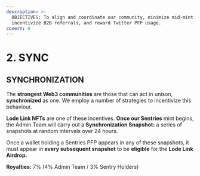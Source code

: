 ```yaml
---
description: >-
  OBJECTIVES: To align and coordinate our community, minimize mid-mint listings,
  incentivize B2B referrals, and reward Twitter PFP usage.
coverY: 0
---
```


# 2. SYNC

## SYNCHRONIZATION

The **strongest Web3 communities** are those that can act in unison, **synchronized** as one. We employ a number of strategies to incentivize this behaviour.

**Lode Link NFTs** are one of these incentives. **Once our Sentries** mint begins, the Admin Team will carry out a **Synchronization Snapshot:** a series of snapshots at random intervals over 24 hours.

Once a wallet holding a Sentries PFP appears in any of these snapshots, it must appear in **every subsequent snapshot** to be **eligible** for the **Lode Link Airdrop.**

**Royalties:** 7% (4% Admin Team / 3% Sentry Holders)
